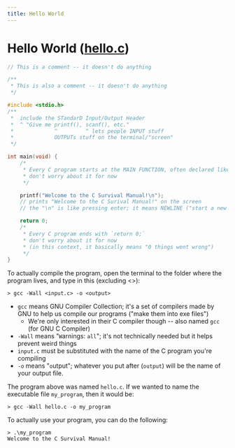```yaml
---
title: Hello World
---
```

# Hello World ([hello.c](hello.c))
```c
// This is a comment -- it doesn't do anything

/**
 * This is also a comment -- it doesn't do anything
 */

#include <stdio.h>
/**
 *  include the STandarD Input/Output Header
 *  ^ "Give me printf(), scanf(), etc."
 *             ^         ^ lets people INPUT stuff
 *             OUTPUTs stuff on the terminal/"screen"
 */

int main(void) {
    /*
     * Every C program starts at the MAIN FUNCTION, often declared like this;
     * don't worry about it for now
     */

    printf("Welcome to the C Survival Manual!\n");
    // prints "Welcome to the C Surival Manual!" on the screen
    // the "\n" is like pressing enter; it means NEWLINE ("start a new line")

    return 0;
    /*
     * Every C program ends with `return 0;`
     * don't worry about it for now
     * (in this context, it basically means "0 things went wrong")
     */
}
```

To actually compile the program, open the terminal to the folder where the
program lives, and type in this (excluding <>):
```
> gcc -Wall <input.c> -o <output>
```
* `gcc` means GNU Compiler Collection; it's a set of compilers made by GNU to
  help us compile our programs ("make them into exe files")
  * We're only interested in their C compiler though -- also named `gcc`
    (for GNU C Compiler)
* `-Wall` means "`W`arnings: `all`"; it's not technically needed but it helps
  prevent weird things
* `input.c` must be substituted with the name of the C program you're compiling
* `-o` means "`o`utput"; whatever you put after (`output`) will be the name of
  your output file.

The program above was named `hello.c`. If we wanted to name the executable
file `my_program`, then it would be:
```
> gcc -Wall hello.c -o my_program
```
To actually use your program, you can do the following:
```
> .\my_program
Welcome to the C Survival Manual!
```
